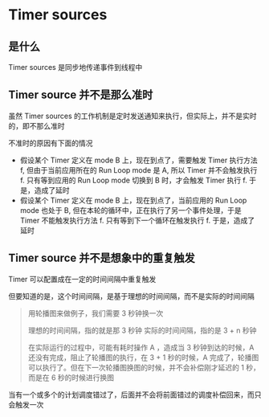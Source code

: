# Timer sources

## 是什么

Timer sources 是同步地传递事件到线程中

## Timer source 并不是那么准时

虽然 Timer sources 的工作机制是定时发送通知来执行，但实际上，并不是实时的，即不那么准时

不准时的原因有下面的情况

- 假设某个 Timer 定义在 mode B 上，现在到点了，需要触发 Timer 执行方法 f, 但由于当前应用所在的 Run Loop mode 是 A, 所以 Timer 并不会触发执行 f. 只有等到应用的 Run Loop mode 切换到 B 时，才会触发 Timer 执行 f. 于是，造成了延时
- 假设某个 Timer 定义在 mode B 上，现在到点了，当前应用的 Run Loop mode 也处于 B, 但在本轮的循环中，正在执行了另一个事件处理，于是 Timer 不能触发执行方法 f. 只有等到下一个循环在触发执行 f. 于是，造成了延时

## Timer source 并不是想象中的重复触发

Timer 可以配置成在一定的时间间隔中重复触发

但要知道的是，这个时间间隔，是基于理想的时间间隔，而不是实际的时间间隔

> 用轮播图来做例子，我们需要 3 秒钟换一次
> 
> 理想的时间间隔，指的就是那 3 秒钟
> 实际的时间间隔，指的是 3 + n 秒钟
> 
> 在实际运行的过程中，可能有耗时操作 A ，造成当 3 秒钟到达的时候，A 还没有完成，阻止了轮播图的执行，在 3 + 1 秒的时候，A 完成了，轮播图可以执行了。但在下一次轮播图换图的时候，并不会补偿刚才延迟的 1 秒，而是在 6 秒的时候进行换图

当有一个或多个的计划调度错过了，后面并不会将前面错过的调度补偿回来，而只会触发一次

